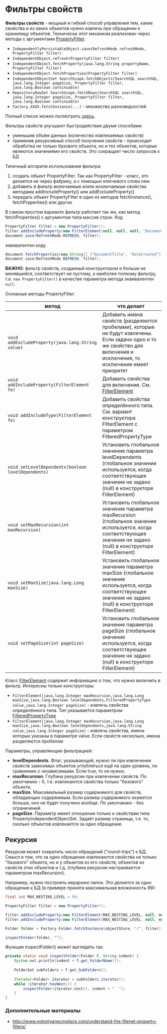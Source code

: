 # Фильтры свойств

**Фильтры свойств** - мощный и гибкий способ управления тем, какие свойства и из каких объектов нужно извлечь при обращении к хранилищу объектов. Технически этот механизм реализован через методы с аргументами [PropertyFilter](https://www.ibm.com/support/knowledgecenter/en/SSNW2F_5.1.0/com.ibm.p8.ce.dev.java.doc/com/filenet/api/property/PropertyFilter.html):

* `IndependentlyPersistableObject.save(RefreshMode refreshMode, PropertyFilter filter)`
* `IndependentObject.refresh(PropertyFilter filter)`
* `IndependentObject.fetchProperty(java.lang.String propertyName, PropertyFilter filter)`
* `IndependentObject.fetchProperties(PropertyFilter filter)`
* `IndependentObjectSet SearchScope.fetchObjects(SearchSQL searchSQL, java.lang.Integer pageSize, PropertyFilter filter, java.lang.Boolean continuable)`
* `RepositoryRowSet SearchScope.fetchRows(SearchSQL searchSQL, java.lang.Integer pageSize, PropertyFilter filter, java.lang.Boolean continuable)`
* `Factory.XXXX.fetchInstance(...)` - множество разновидностей

Полный список можно посмотреть [здесь](https://www.ibm.com/support/knowledgecenter/SSNW2F_5.2.1/com.ibm.p8.ce.dev.java.doc/com/filenet/api/property/class-use/PropertyFilter.html).

Фильтры свойств улучшают быстродействие двумя способами:
* уменьшив объём данных (количество извлекаемых свойств)
* применив рекурсивный способ получения свойств - происходит обработка не только базового объекта, но и тех объектов, которые являются значениями его свойств. Это сокращает число запросов к БД

Типичный алгоритм использования фильтра:

1. создать объект PropertyFilter. Так как PropertyFilter - класс, это делается не через фабрику, а с помощью ключевого слова new.
2. добавить в фильтр включаемые и/или исключаемые свойства методами addIncludeProperty() или addExcludeProperty()
3. передать объект PropertyFilter в один из методов fetchInstance(), fetchPrpperties() или других

В самом простом варианте фильтр работает так же, как метод fetchProperties() с аргументом типа массив строк. Код

```java
PropertyFilter filter = new PropertyFilter();
filter.addIncludeProperty(new FilterElement(null, null, null, "DocumentTitle DateCreated", null));
document.save(RefreshMode.REFRESH, filter);
```

эквивалентен коду

```java
document.fetchProperties(new String[] {"DocumentTitle", "DateCreated"});
document.save(RefreshMode.REFRESH, filter);
```

**ВАЖНО**: фильтр свойств, созданный конструктором и больше не менявшийся, соответствует не пустому, а наиболее полному фильтру, т.е. ```new PropertyFilter()``` в качестве параметра метода эквивалентен ```null```.

Основные методы PropertyFilter:

метод | что делает
------------ | -------------
`void addExcludeProperty(java.lang.String value)`|Добавить имена свойств (разделяются пробелами), которые не будут извлечены. Если задано одно и то же свойство для включения и исключения, то исключение имеет приоритет
`void addIncludeProperty(FilterElement fe)`|Добавить свойства для включения. См. [FilterElement](https://www.ibm.com/support/knowledgecenter/SSNW2F_5.1.0/com.ibm.p8.ce.dev.java.doc/com/filenet/api/property/FilterElement.html)
`void addIncludeType(FilterElement fe)`|Добавить свойства определённого типа. См. вариант конструктора FIlterElement с параметром FilteredPropertyType
`void setLevelDependents(boolean levelDependents)`|Установить глобальное значение параметра levelDependents (глобальное значение используется, когда соответствующее значение не задано (null) в конструкторе FilterElement)
`void setMaxRecursion(int maxRecursion)`|Установить глобальное значение параметра maxRecursion (глобальное значение используется, когда соответствующее значение не задано (null) в конструкторе FilterElement)
`void setMaxSize(java.lang.Long maxSize)`|Установить глобальное значение параметра maxSize (глобальное значение используется, когда соответствующее значение не задано (null) в конструкторе FilterElement)
`void setPageSize(int pageSize)`|Установить глобальное значение параметра pageSize (глобальное значение используется, когда соответствующее значение не задано (null) в конструкторе FilterElement)

Класс [FilterElement](https://www.ibm.com/support/knowledgecenter/SSNW2F_5.1.0/com.ibm.p8.ce.dev.java.doc/com/filenet/api/property/FilterElement.html) содержит информацию о том, что нужно включить в фильтр. Интересны только конструкторы:

* `FilterElement(java.lang.Integer maxRecursion,java.lang.Long maxSize,java.lang.Boolean levelDependents,FilteredPropertyType value,java.lang.Integer pageSize)` - извлечь свойства определённого типа. Тип указывается параметром [FilteredPropertyType](https://www.ibm.com/support/knowledgecenter/en/SSNW2F_5.1.0/com.ibm.p8.ce.dev.java.doc/com/filenet/api/constants/FilteredPropertyType.html)
* `FilterElement(java.lang.Integer maxRecursion,java.lang.Long maxSize,java.lang.Boolean levelDependents,java.lang.String value,java.lang.Integer pageSize)` - извлечь свойства, имена которых указаны в параметре value. Если свойств несколько, имена разделяются пробелом

Параметры, управляющие фильтрацией:

* **levelDependents**. Флаг, указывающий, нужно ли при извлечении свойств зависимых объектов углубляться ещё на один уровень, по сравнению с независимыми. Если true, то не нужно.
* **maxRecursion**. Глубина рекурсии при извлечении свойств. По умолчанию - 0, т.е. извлекаются свойства только "базового" объекта.
* **maxSize**. Максимальный размер содержимого для свойств, обладающих содержимым. Если размер содержимого окажется больше, оно не будет получено вообще. По умолчанию - без ограничений.
* **pageSize**. Параметр имеет отношение только к свойствам типа PropertyIndependentObjectSet. Задаёт размер страницы, т.е. то, сколько объектов извлекается за одно обращение.

## Рекурсия

Рекурсия может сократить число обращений ("round-trips") к БД. Смысл в том, что за одно обращение извлекаются свойства не только "базового" объекта, но и у объектов из его свойств, объектов из свойств этих объектов и т.д. (глубина рекурсии настраивается параметром maxRecursion).

Например, нужно построить иерархию папок. Это делается за одно обращение к БД (в примере принята максимальная вложенность 99):

```java
final int MAX_NESTING_LEVEL = 99;

PropertyFilter filter = new PropertyFilter();

filter.addIncludeProperty(new FilterElement(MAX_NESTING_LEVEL, null, null, PropertyNames.FOLDER_NAME, null));
filter.addIncludeProperty(new FilterElement(MAX_NESTING_LEVEL, null, null, PropertyNames.SUB_FOLDERS, null));

Folder folder = Factory.Folder.fetchInstance(objectStore, "/", filter);

inspectFolder(folder, "");
```

Функция inspectFolder() может выглядеть так:

```java
private static void inspectFolder(Folder f, String indent) {
    System.out.println(indent + f.get_FolderName());
    
    FolderSet subFolders = f.get_SubFolders();
    
    Iterator<Folder> iterator = subFolders.iterator();
    while (iterator.hasNext()) {
        inspectFolder(iterator.next(), indent + "  ");
    }
}
```

### Дополнительные материалы

* http://www.notonlyanecmplace.com/understand-the-filenet-property-filters/

